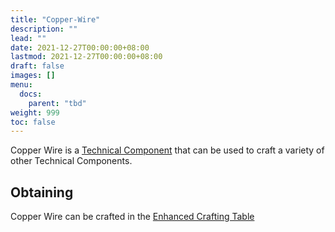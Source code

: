 ```yaml
---
title: "Copper-Wire"
description: ""
lead: ""
date: 2021-12-27T00:00:00+08:00
lastmod: 2021-12-27T00:00:00+08:00
draft: false
images: []
menu: 
  docs:
    parent: "tbd"
weight: 999
toc: false
---
```


Copper Wire is a [Technical Component](https://github.com/Slimefun/Slimefun4/wiki/Technical-Components) that can be used to craft a variety of other Technical Components.

## Obtaining

Copper Wire can be crafted in the [Enhanced Crafting Table](https://github.com/Slimefun/Slimefun4/wiki/Enhanced-Crafting-Table)
